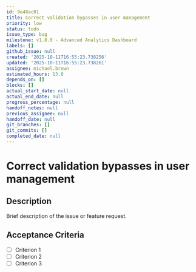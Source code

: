 ```yaml
---
id: 9e48ac01
title: Correct validation bypasses in user management
priority: low
status: todo
issue_type: bug
milestone: v1.8.0 - Advanced Analytics Dashboard
labels: []
github_issue: null
created: '2025-10-11T16:55:23.738256'
updated: '2025-10-11T16:55:23.738261'
assignee: michael.brown
estimated_hours: 13.0
depends_on: []
blocks: []
actual_start_date: null
actual_end_date: null
progress_percentage: null
handoff_notes: null
previous_assignee: null
handoff_date: null
git_branches: []
git_commits: []
completed_date: null
---
```


# Correct validation bypasses in user management

## Description

Brief description of the issue or feature request.

## Acceptance Criteria

- [ ] Criterion 1
- [ ] Criterion 2
- [ ] Criterion 3